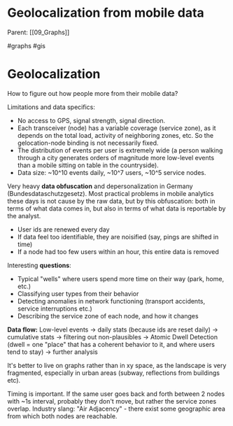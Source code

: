 # Geolocalization from mobile data

Parent: [[09_Graphs]]

#graphs #gis

# Geolocalization

How to figure out how people more from their mobile data?

Limitations and data specifics:
* No access to GPS, signal strength, signal direction.
* Each transceiver (node) has a variable coverage (service zone), as it depends on the total load, activity of neighboring zones, etc. So the gelocation-node binding is not necessarily fixed.
* The distribution of events per user is extremely wide (a person walking through a city generates orders of magnitude more low-level events than a mobile sitting on table in the countryside).
* Data size: ~10^10 events daily, ~10^7 users, ~10^5 service nodes.

Very heavy **data obfuscation** and depersonalization in Germany (Bundesdataschutzgesetz). Most practical problems in mobile analytics these days is not cause by the raw data, but by this obfuscation: both in terms of what data comes in, but also in terms of what data is reportable by the analyst.
* User ids are renewed every day
* If data feel too identifiable, they are noisified (say, pings are shifted in time)
* If a node had too few users within an hour, this entire data is removed

Interesting **questions**:
* Typical "wells" where users spend more time on their way (park, home, etc.)
* Classifying user types from their behavior
* Detecting anomalies in network functioning (transport accidents, service interruptions etc.)
* Describing the service zone of each node, and how it changes

**Data flow:** Low-level events → daily stats (because ids are reset daily) → cumulative stats → filtering out non-plausibles → Atomic Dwell Detection (dwell = one "place" that has a coherent behavior to it, and where users tend to stay) → further analysis

It's better to live on graphs rather than in xy space, as the landscape is very fragmented, especially in urban areas (subway, reflections from buildings etc).

Timing is important. If the same user goes back and forth between 2 nodes with ~1s interval, probably they don't move, but rather the service zones overlap. Industry slang: "Air Adjacency" - there exist some geographic area from which both nodes are reachable.
